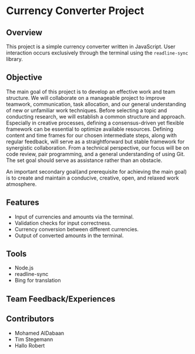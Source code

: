 # Currency Converter Project

## Overview

This project is a simple currency converter written in JavaScript. User interaction occurs exclusively through the terminal using the `readline-sync` library.

## Objective

The main goal of this project is to develop an effective work and team structure. We will collaborate on a manageable project to improve teamwork, communication, task allocation, and our general understanding of new or unfamiliar work techniques.
Before selecting a topic and conducting research, we will establish a common structure and approach. 
Especially in creative processes, defining a consensus-driven yet flexible framework can be essential to optimize available resources.
Defining content and time frames for our chosen intermediate steps, along with regular feedback, will serve as a straightforward but stable framework for synergistic collaboration.
From a technical perspective, our focus will be on code review, pair programming, and a general understanding of using Git. The set goal should serve as assistance rather than an obstacle.

An important secondary goal(and prerequisite for achieving the main goal) is to create and maintain a conducive, creative, open, and relaxed work atmosphere.

## Features

- Input of currencies and amounts via the terminal.
- Validation checks for input correctness.
- Currency conversion between different currencies.
- Output of converted amounts in the terminal.

## Tools

- Node.js
- readline-sync
- Bing for translation

## Team Feedback/Experiences


## Contributors

- Mohamed AlDabaan
- Tim Stegemann
- Hallo Robert
